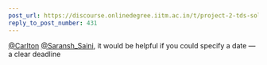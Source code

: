 ```yaml
---
post_url: https://discourse.onlinedegree.iitm.ac.in/t/project-2-tds-solver-discussion-thread/169029/433
reply_to_post_number: 431
---
```

[@Carlton](/u/carlton) [@Saransh\_Saini](/u/saransh_saini), it would be helpful if you could specify a date — a clear deadline